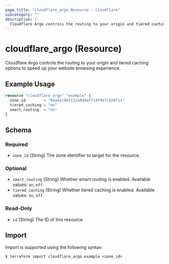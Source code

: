 ```yaml
---
page_title: "cloudflare_argo Resource - Cloudflare"
subcategory: ""
description: |-
  Cloudflare Argo controls the routing to your origin and tiered caching options to speed up your website browsing experience.
---
```


# cloudflare_argo (Resource)

Cloudflare Argo controls the routing to your origin and tiered caching options to speed up your website browsing experience.

## Example Usage

```terraform
resource "cloudflare_argo" "example" {
  zone_id        = "0da42c8d2132a9ddaf714f9e7c920711"
  tiered_caching = "on"
  smart_routing  = "on"
}
```
<!-- schema generated by tfplugindocs -->
## Schema

### Required

- `zone_id` (String) The zone identifier to target for the resource.

### Optional

- `smart_routing` (String) Whether smart routing is enabled. Available values: `on`, `off`.
- `tiered_caching` (String) Whether tiered caching is enabled. Available values: `on`, `off`.

### Read-Only

- `id` (String) The ID of this resource.

## Import

Import is supported using the following syntax:
```shell
$ terraform import cloudflare_argo.example <zone_id>
```
